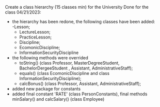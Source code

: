Create a class hierarchy (15 classes min) for the University
Done for the class 04/21/2023:
- the hierarchy has been redone, the following classes have been added:
   -Lesson;
   - LectureLesson;
   - PracticeLesson;
   - Discipline;
   - EcomonicDiscipline;
   - InformationSecurityDiscipline
- the following methods were overrided
   - toString() (class Professor, MasterDegreeStudent, BachelorDergeeStudent , Assistant, AdministrativeStaff);
   - equals() (class EcomonicDiscipline and class InformationSecurityDiscipline);
   - calcBonus() (class Professor, Assistant, AdministrativeStaff);
- added new package for constants
- added final constant 'RATE' (class PersonConstants), final methods minSalary() and calcSalary() (class Employee)
